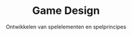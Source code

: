 ---
layout: tags.njk
title: Game Design
subtitle: Ontwikkelen van spelelementen en spelprincipes
headerImage: /images/showcases.jpg
tag: "Game Design"
permalink: /tags/game-design/
---